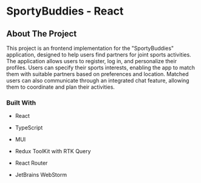 # SportyBuddies - React

## About The Project

This project is an frontend implementation for the "SportyBuddies" application, designed to help users find partners for joint sports activities. The application allows users to register, log in, and personalize their profiles. Users can specify their sports interests, enabling the app to match them with suitable partners based on preferences and location. Matched users can also communicate through an integrated chat feature, allowing them to coordinate and plan their activities.

### Built With

- React
- TypeScript
- MUI
- Redux ToolKit with RTK Query
- React Router

- JetBrains WebStorm
